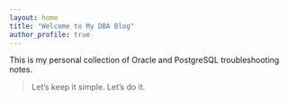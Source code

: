 ```yaml
---
layout: home
title: "Welcome to My DBA Blog"
author_profile: true
---
```


This is my personal collection of Oracle and PostgreSQL troubleshooting notes.

> Let’s keep it simple. Let’s do it.
